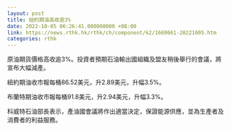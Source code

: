 ```yaml
---
layout: post
title: 紐約期油高收逾3%
date: 2022-10-05 06:26:41.000000000 +08:00
link: https://news.rthk.hk/rthk/ch/component/k2/1669661-20221005.htm
categories: rthk
---
```


原油期貨價格高收逾3%。投資者預期石油輸出國組織及盟友稍後舉行的會議，將宣布大幅減產。

紐約期油收市報每桶86.52美元，升2.89美元，升幅3.5%。

布蘭特期油收市報每桶91.8美元，升2.94美元，升幅3.3%。

科威特石油部長表示，產油國會議將作出適當決定，保證能源供應，並為生產者及消費者的利益服務。
